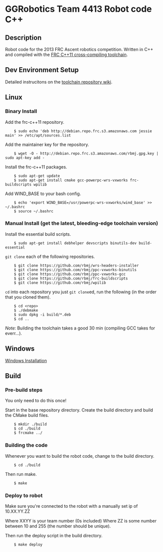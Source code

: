 GGRobotics Team 4413 Robot code C++
===================================

## Description ##
Robot code for the 2013 FRC Ascent robotics competition. Written in C++ and
compiled with the [FRC C++11 cross-compiling toolchain](http://firstforge.wpi.edu/sf/projects/c--11_toochain).


## Dev Environment Setup ##

Detailed instrucitons on the
[toolchain repository wiki](http://firstforge.wpi.edu/sf/wiki/do/viewPage/projects.c--11_toochain/wiki/ManualInstall).


## Linux ##

### Binary Install ####

Add the frc-c++11 repository.

        $ sudo echo 'deb http://debian.repo.frc.s3.amazonaws.com jessie main' >> /etc/apt/sources.list

Add the maintainer key for the repository.

        $ wget -O - http://debian.repo.frc.s3.amazonaws.com/rbmj.gpg.key | sudo apt-key add -

Install the frc-c++11 packages.

        $ sudo apt-get update
        $ sudo apt-get install cmake gcc-powerpc-wrs-vxworks frc-buildscripts wpilib

Add WIND_BASE to your bash config.

        $ echo 'export WIND_BASE=/usr/powerpc-wrs-vxworks/wind_base' >> ~/.bashrc
        $ source ~/.bashrc


### Manual Install (get the latest, bleeding-edge toolchain version) ###

Install the essential build scripts.

        $ sudo apt-get install debhelper devscripts binutils-dev build-essential

`git clone` each of the following repositories.

        $ git clone https://github.com/rbmj/wrs-headers-installer
        $ git clone https://github.com/rbmj/ppc-vxworks-binutils
        $ git clone https://github.com/rbmj/ppc-vxworks-gcc
        $ git clone https://github.com/rbmj/frc-buildscripts
        $ git clone https://github.com/rbmj/wpilib

`cd` into each repository you just `git clone`ed, run the following (in the order that you cloned them).

        $ cd <repo>
        $ ./debmake
        $ sudo dpkg -i build/*.deb
        $ cd ..

*Note:* Building the toolchain takes a good 30 min (compiling GCC takes for everr...).


## Windows ##
[Windows Installation](http://firstforge.wpi.edu/sf/wiki/do/viewPage/projects.c--11_toochain/wiki/BinaryInstall)


## Build ##

### Pre-build steps ###

You only need to do this once!

Start in the base repository directory. Create the build directory and build
the CMake build files.

        $ mkdir ./build
        $ cd ./build
        $ frcmake ../

### Building the code ###

Whenever you want to build the robot code, change to the build directory.

        $ cd ./build

Then run make.

        $ make

### Deploy to robot ###

Make sure you're connected to the robot with a manually set ip of 10.XX.YY.ZZ

Where XXYY is your team number (0s included) 
Where ZZ is some number between 10 and 255 (the number should be unique).

Then run the deploy script in the build directory.

        $ make deploy
